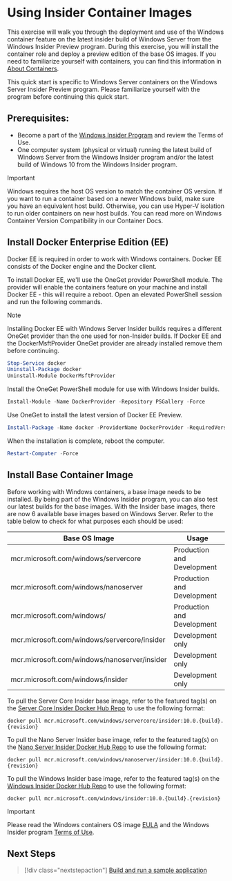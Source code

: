 
# Using Insider Container Images

This exercise will walk you through the deployment and use of the Windows container feature on the latest insider build of Windows Server from the Windows Insider Preview program. During this exercise, you will install the container role and deploy a preview edition of the base OS images. If you need to familiarize yourself with containers, you can find this information in [About Containers](../about/index.md).

This quick start is specific to Windows Server containers on the Windows Server Insider Preview program. Please familiarize yourself with the program before continuing this quick start.

## Prerequisites:

- Become a part of the [Windows Insider Program](https://insider.windows.com/GettingStarted) and review the Terms of Use.
- One computer system (physical or virtual) running the latest build of Windows Server from the Windows Insider program and/or the latest build of Windows 10 from the Windows Insider program.

> [!IMPORTANT]
> Windows requires the host OS version to match the container OS version. If you want to run a container based on a newer Windows build, make sure you have an equivalent host build. Otherwise, you can use Hyper-V isolation to run older containers on new host builds. You can read more on Windows Container Version Compatibility in our Container Docs.

## Install Docker Enterprise Edition (EE)

Docker EE is required in order to work with Windows containers. Docker EE consists of the Docker engine and the Docker client.

To install Docker EE, we'll use the OneGet provider PowerShell module. The provider will enable the containers feature on your machine and install Docker EE - this will require a reboot. Open an elevated PowerShell session and run the following commands.

> [!NOTE]
> Installing Docker EE with Windows Server Insider builds requires a different OneGet provider than the one used for non-Insider builds. If Docker EE and the DockerMsftProvider OneGet provider are already installed remove them before continuing.

```powershell
Stop-Service docker
Uninstall-Package docker
Uninstall-Module DockerMsftProvider
```

Install the OneGet PowerShell module for use with Windows Insider builds.

```powershell
Install-Module -Name DockerProvider -Repository PSGallery -Force
```

Use OneGet to install the latest version of Docker EE Preview.

```powershell
Install-Package -Name docker -ProviderName DockerProvider -RequiredVersion Preview
```

When the installation is complete, reboot the computer.

```powershell
Restart-Computer -Force
```

## Install Base Container Image

Before working with Windows containers, a base image needs to be installed. By being part of the Windows Insider program, you can also test our latest builds for the base images. With the Insider base images, there are now 6 available base images based on Windows Server. Refer to the table below to check for what purposes each should be used:

| Base OS Image                       | Usage                      |
|-------------------------------------|----------------------------|
| mcr.microsoft.com/windows/servercore         | Production and Development |
| mcr.microsoft.com/windows/nanoserver              | Production and Development |
| mcr.microsoft.com/windows/              | Production and Development |
| mcr.microsoft.com/windows/servercore/insider | Development only           |
| mcr.microsoft.com/windows/nanoserver/insider        | Development only           |
| mcr.microsoft.com/windows/insider        | Development only           |

To pull the Server Core Insider base image, refer to the featured tag(s) on the [Server Core Insider Docker Hub Repo](https://hub.docker.com/_/microsoft-windows-servercore-insider) to use the following format:

```console
docker pull mcr.microsoft.com/windows/servercore/insider:10.0.{build}.{revision}
```

To pull the Nano Server Insider base image, refer to the featured tag(s) on the [Nano Server Insider Docker Hub Repo](https://store.docker.com/_/microsoft-windows-nanoserver-insider) to use the following format:

```console
docker pull mcr.microsoft.com/windows/nanoserver/insider:10.0.{build}.{revision}
```

To pull the Windows Insider base image, refer to the featured tag(s) on the [Windows Insider Docker Hub Repo](https://store.docker.com/_/microsoft-windows-insider) to use the following format:

```console
docker pull mcr.microsoft.com/windows/insider:10.0.{build}.{revision}
```

> [!IMPORTANT]
> Please read the Windows containers OS image [EULA](../EULA.md ) and the Windows Insider program [Terms of Use](https://www.microsoft.com/software-download/windowsinsiderpreviewserver).

## Next Steps

> [!div class="nextstepaction"]
> [Build and run a sample application](./Nano-RS3-.NET-Core-and-PS.md)
